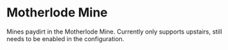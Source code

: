 # Motherlode Mine

Mines paydirt in the Motherlode Mine. Currently only supports upstairs, still needs to be enabled in the configuration.
